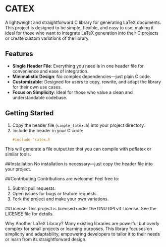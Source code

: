 # CATEX

A lightweight and straightforward C library for generating LaTeX documents. This project is designed to be simple, flexible, and easy to use, making it ideal for those who want to integrate LaTeX generation into their C projects or create custom variations of the library.

## Features

- **Single Header File**: Everything you need is in one header file for convenience and ease of integration.
- **Minimalistic Design**: No complex dependencies—just plain C code.
- **Customizable**: Designed for users to copy, rewrite, and adapt the library for their own use cases.
- **Focus on Simplicity**: Ideal for those who value a clean and understandable codebase.

## Getting Started

1. Copy the header file (`simple_latex.h`) into your project directory.
2. Include the header in your C code:
   ```c
   #include "catex.h
   ```
This will generate a file output.tex that you can compile with pdflatex or similar tools.

##Installation
No installation is necessary—just copy the header file into your project.

##Contributing
Contributions are welcome! Feel free to:

1. Submit pull requests.
2. Open issues for bugs or feature requests.
3. Fork the project and make your own variations.

##License
This project is licensed under the GNU GPLv3 License. See the LICENSE file for details.

Why Another LaTeX Library?
Many existing libraries are powerful but overly complex for small projects or learning purposes. This library focuses on simplicity and adaptability, empowering developers to tailor it to their needs or learn from its straightforward design.
